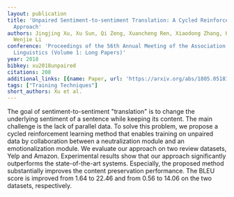 ```yaml
---
layout: publication
title: 'Unpaired Sentiment-to-sentiment Translation: A Cycled Reinforcement Learning
  Approach'
authors: Jingjing Xu, Xu Sun, Qi Zeng, Xuancheng Ren, Xiaodong Zhang, Houfeng Wang,
  Wenjie Li
conference: 'Proceedings of the 56th Annual Meeting of the Association for Computational
  Linguistics (Volume 1: Long Papers)'
year: 2018
bibkey: xu2018unpaired
citations: 208
additional_links: [{name: Paper, url: 'https://arxiv.org/abs/1805.05181'}]
tags: ["Training Techniques"]
short_authors: Xu et al.
---
```

The goal of sentiment-to-sentiment "translation" is to change the underlying
sentiment of a sentence while keeping its content. The main challenge is the
lack of parallel data. To solve this problem, we propose a cycled reinforcement
learning method that enables training on unpaired data by collaboration between
a neutralization module and an emotionalization module. We evaluate our
approach on two review datasets, Yelp and Amazon. Experimental results show
that our approach significantly outperforms the state-of-the-art systems.
Especially, the proposed method substantially improves the content preservation
performance. The BLEU score is improved from 1.64 to 22.46 and from 0.56 to
14.06 on the two datasets, respectively.